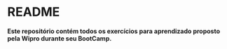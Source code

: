 # README

**Este repositório contém todos os exercícios para aprendizado proposto pela Wipro durante seu BootCamp.**
